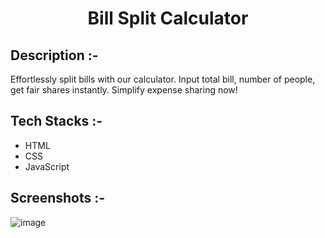 # <p align="center">Bill Split Calculator</p>

## Description :-

Effortlessly split bills with our calculator. Input total bill, number of people, get fair shares instantly. Simplify expense sharing now!

## Tech Stacks :-

- HTML
- CSS
- JavaScript

## Screenshots :-

![image](https://github.com/kom-senapati/CalcDiverse/assets/92045934/cfabf9cf-1fc6-4f02-802e-6b2dee177d57)
